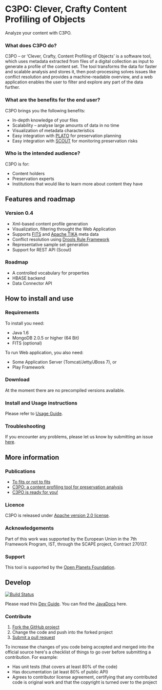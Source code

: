# C3PO: Clever, Crafty Content Profiling of Objects

Analyze your content with C3PO.

### What does C3PO do?

C3PO – or ‘Clever, Crafty, Content Profiling of Objects’ is a software tool, which uses metadata extracted from files of a digital collection as input to generate a profile of the content set. The tool transforms the data for faster and scalable analysis and stores it, then post-processing solves issues like conflict resolution and provides a machine-readable overview, and a web application enables the user to filter and explore any part of the data further.

### What are the benefits for the end user?

C3PO brings you the following benefits:

* In-depth knowledge of your files
* Scalability – analyse large amounts of data in no time
* Visualization of metadata characteristics
* Easy integration with [PLATO](http://ifs.tuwien.ac.at/dp/plato/) for preservation planning
* Easy integration with [SCOUT](http://openplanets.github.io/scout/) for monitoring preservation risks

### Who is the intended audience?

C3PO is for:

* Content holders
* Preservation experts
* Institutions that would like to learn more about content they have

## Features and roadmap

### Version 0.4

* Xml-based content profile generation
* Visualization, filtering throught the Web Application
* Supports [FITS](http://projects.iq.harvard.edu/fits) and [Apache TIKA](https://tika.apache.org/) meta data
* Conflict resolution using [Drools Rule Framework](https://www.jboss.org/drools/)
* Representative sample set generation
* Support for REST API (Scout)

### Roadmap

* A controlled vocabulary for properties
* HBASE backend
* Data Connector API

## How to install and use

### Requirements

To install you need:

* Java 1.6
* MongoDB 2.0.5 or higher (64 Bit)
* FITS (optional)

To run Web application, you also need:

* Some Application Server (Tomcat/Jetty/JBoss 7), or
* Play Framework

### Download

At the moment there are no precompiled versions available.

### Install and Usage instructions

Please refer to [Usage Guide](https://github.com/peshkira/c3po/wiki/Usage-Guide).

### Troubleshooting

If you encounter any problems, please let us know by submitting an issue [here](https://github.com/peshkira/c3po/issues?state=open).

## More information

### Publications

* [To fits or not to fits](http://www.openplanetsfoundation.org/blogs/2012-07-27-fits-or-not-fits)
* [C3PO: a content profiling tool for preservation analysis](http://www.openplanetsfoundation.org/blogs/2012-11-19-c3po-content-profiling-tool-preservation-analysis)
* [C3PO is ready for you!](http://www.openplanetsfoundation.org/blogs/2013-05-20-c3po-ready-you)

### Licence

C3PO is released under [Apache version 2.0 license](LICENSE.txt).

### Acknowledgements

Part of this work was supported by the European Union in the 7th Framework Program, IST, through the SCAPE project, Contract 270137.

### Support

This tool is supported by the [Open Planets Foundation](http://www.openplanetsfoundation.org). 

## Develop

[![Build Status](https://travis-ci.org/openplanets/scape.png)](https://travis-ci.org/openplanets/scape)

Please read this [Dev Guide](https://github.com/peshkira/c3po/wiki/Development-Guide). You can find the [JavaDocs](http://peshkira.github.io/c3po/apidocs/index.html) here.

### Contribute

1. [Fork the GitHub project](https://help.github.com/articles/fork-a-repo)
2. Change the code and push into the forked project
3. [Submit a pull request](https://help.github.com/articles/using-pull-requests)

To increase the changes of you code being accepted and merged into the official source here's a checklist of things to go over before submitting a contribution. For example:

* Has unit tests (that covers at least 80% of the code)
* Has documentation (at least 80% of public API)
* Agrees to contributor license agreement, certifying that any contributed code is original work and that the copyright is turned over to the project
